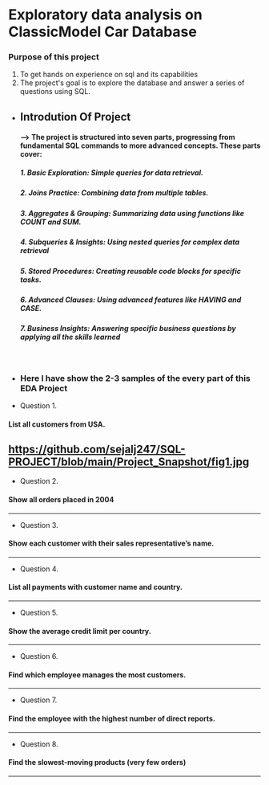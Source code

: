 # Exploratory data analysis on ClassicModel Car Database
### Purpose of this project
1. To get hands on experience on sql and its capabilities
2. The project's goal is to explore the database and answer a series of questions using SQL.

* ##  Introdution Of Project
  #### --> The project is structured into seven parts, progressing from fundamental SQL commands to more advanced concepts. These parts cover:
    ##### 1. Basic Exploration: Simple queries for data retrieval.
    ##### 2. Joins Practice: Combining data from multiple tables.
    ##### 3. Aggregates & Grouping: Summarizing data using functions like COUNT and SUM.
    ##### 4. Subqueries & Insights: Using nested queries for complex data retrieval
    ##### 5. Stored Procedures: Creating reusable code blocks for specific tasks.
    ##### 6. Advanced Clauses: Using advanced features like HAVING and CASE.
    ##### 7. Business Insights: Answering specific business questions by applying all the skills learned
 <br>

* ### Here I have show the 2-3 samples of the every part of this EDA Project <br>



* Question 1. <br>
 #### List all customers from USA.
<https://github.com/sejalj247/SQL-PROJECT/blob/main/Project_Snapshot/fig1.jpg> <br>
-------------------------------------------------------------
* Question 2. <br>
#### Show all orders placed in 2004

------------------------------------------------------------
* Question 3. <br>
#### Show each customer with their sales representative’s name.

-------------------------------------------------------------
* Question 4. <br>
#### List all payments with customer name and country.

------------------------------------------------------------
* Question 5. <br>
#### Show the average credit limit per country.


-------------------------------------------------------------
* Question 6. <br>
#### Find which employee manages the most customers.

------------------------------------------------------------
* Question 7. <br>
#### Find the employee with the highest number of direct reports.

-----------------------------------------------------------
* Question 8. <br>
#### Find the slowest-moving products (very few orders)

-----------------------------------------------------------



